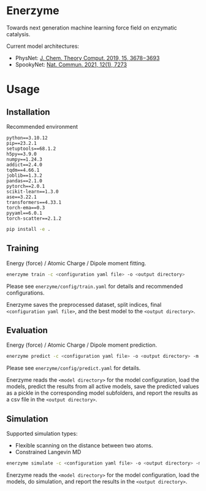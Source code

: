 # Enerzyme
Towards next generation machine learning force field on enzymatic catalysis.

Current model architectures:
- PhysNet: [J. Chem. Theory Comput. 2019, 15, 3678−3693](https://pubs.acs.org/doi/full/10.1021/acs.jctc.9b00181)
- SpookyNet: [Nat. Commun. 2021, 12(1), 7273](https://www.nature.com/articles/s41467-021-27504-0)

# Usage
## Installation

Recommended environment
```
python==3.10.12
pip==23.2.1
setuptools==68.1.2
h5py==3.9.0
numpy==1.24.3
addict==2.4.0
tqdm==4.66.1
joblib==1.3.2
pandas==2.1.0
pytorch==2.0.1
scikit-learn==1.3.0
ase==3.22.1
transformers==4.33.1
torch-ema==0.3
pyyaml==6.0.1
torch-scatter==2.1.2
```

```bash
pip install -e .
```

## Training

Energy (force) / Atomic Charge / Dipole moment fitting.

```bash
enerzyme train -c <configuration yaml file> -o <output directory>
```
Please see `enerzyme/config/train.yaml` for details and recommended configurations.

Enerzyme saves the preprocessed dataset, split indices, final `<configuration yaml file>`, and the best model to the `<output directory>`.

## Evaluation

Energy (force) / Atomic Charge / Dipole moment prediction.

```bash
enerzyme predict -c <configuration yaml file> -o <output directory> -m <model directory>
```

Please see `enerzyme/config/predict.yaml` for details.

Enerzyme reads the `<model directory>` for the model configuration, load the models, predict the results from all active models, save the predicted values as a pickle in the corresponding model subfolders, and report the results as a csv file in the `<output directory>`.

## Simulation

Supported simulation types:
- Flexible scanning on the distance between two atoms.
- Constrained Langevin MD

```bash
enerzyme simulate -c <configuration yaml file> -o <output directory> -m <model directory>
```

Enerzyme reads the `<model directory>` for the model configuration, load the models, do simulation, and report the results in the `<output directory>`.